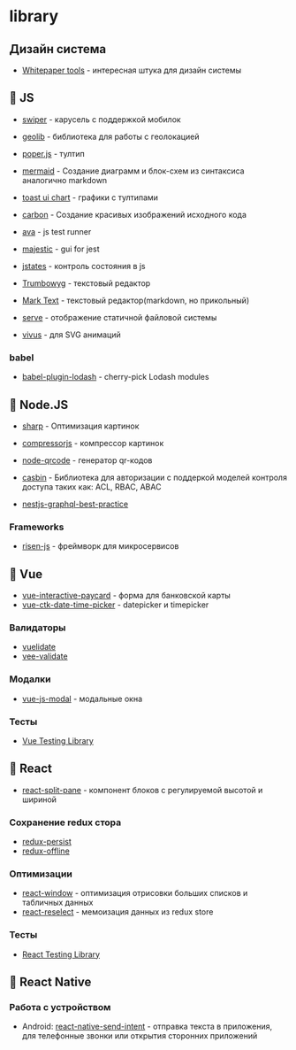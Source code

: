 # library

## Дизайн система
- [Whitepaper tools](https://whitepaper.tools/index.html) - интересная штука для дизайн системы

## :yellow_heart: JS

- [swiper](https://github.com/nolimits4web/swiper) - карусель с поддержкой мобилок

- [geolib](https://github.com/manuelbieh/geolib) - библиотека для работы с геолокацией

- [poper.js](https://github.com/FezVrasta/popper.js) - тултип

- [mermaid](https://github.com/mermaid-js/mermaid) - Создание диаграмм и блок-схем из синтаксиса аналогично markdown
- [toast ui chart](https://github.com/nhn/tui.chart) - графики с тултипами

- [carbon](https://github.com/carbon-app/carbon) - Создание красивых изображений исходного кода

- [ava](https://github.com/avajs/ava) - js test runner
- [majestic](https://github.com/Raathigesh/majestic) - gui for jest

- [jstates](https://github.com/orYoffe/jstates) - контроль состояния в js

- [Trumbowyg](https://github.com/Alex-D/Trumbowyg) - текстовый редактор
- [Mark Text](https://github.com/marktext/marktext) - текстовый редактор(markdown, но прикольный)

- [serve](https://github.com/zeit/serve) - отображение статичной файловой системы

- [vivus](https://github.com/maxwellito/vivus) - для SVG анимаций

### babel

- [babel-plugin-lodash](https://github.com/lodash/babel-plugin-lodash) - cherry-pick Lodash modules

## :green_heart: Node.JS

- [sharp](https://github.com/lovell/sharp) - Оптимизация картинок
- [compressorjs](https://github.com/fengyuanchen/compressorjs) - компрессор картинок
- [node-qrcode](https://github.com/soldair/node-qrcode) - генератор qr-кодов
- [casbin](https://github.com/casbin/node-casbin) - Библиотека для авторизации с поддеркой моделей контроля доступа таких как: ACL, RBAC, ABAC

- [nestjs-graphql-best-practice](https://github.com/chnirt/nestjs-graphql-best-practice)

### Frameworks
- [risen-js](https://github.com/daviemakz/risen-js) - фреймворк для микросервисов

## :green_heart: Vue

- [vue-interactive-paycard](https://github.com/muhammederdem/vue-interactive-paycard) - форма для банковской карты
- [vue-ctk-date-time-picker](https://github.com/chronotruck/vue-ctk-date-time-picker) - datepicker и timepicker

### Валидаторы
- [vuelidate](https://github.com/vuelidate/vuelidate)
- [vee-validate](https://github.com/logaretm/vee-validate)

### Модалки
- [vue-js-modal](https://github.com/euvl/vue-js-modal) - модальные окна

### Тесты
- [Vue Testing Library](https://github.com/testing-library/vue-testing-library)

## :blue_heart: React

- [react-split-pane](https://github.com/tomkp/react-split-pane) - компонент блоков с регулируемой высотой и шириной

### Сохранение redux стора
- [redux-persist](https://github.com/rt2zz/redux-persist)
- [redux-offline](https://github.com/redux-offline/redux-offline)

### Оптимизации
- [react-window](https://github.com/bvaughn/react-window) - оптимизация отрисовки больших списков и табличных данных
- [react-reselect](https://github.com/reduxjs/reselect) - мемоизация данных из redux store

### Тесты
- [React Testing Library](https://github.com/testing-library/react-testing-library)

## :blue_heart: React Native

### Работа с устройством
- Android: [react-native-send-intent](https://github.com/lucasferreira/react-native-send-intent) - отправка текста в приложения, для телефонные звонки или открытия сторонних приложений
